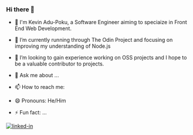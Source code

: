 ### Hi there 👋

- 🔭 I'm Kevin Adu-Poku, a Software Engineer aiming to speciaize in Front End Web Development.

- 🌱 I’m currently running through The Odin Project and focusing on improving my understanding of Node.js

- 👯 I’m looking to gain experience working on OSS projects and I hope to be a valuable contributor to projects.

- 💬 Ask me about ...
- 📫 How to reach me: 
- 😄 Pronouns: He/Him
- ⚡ Fun fact: ...
<!--
**kaokien/kaokien** is a ✨ _special_ ✨ repository because its `README.md` (this file) appears on your GitHub profile.

Here are some ideas to get you started:

- 🔭 I’m currently working on ...
- 🌱 I’m currently learning ...
- 👯 I’m looking to collaborate on ...
- 🤔 I’m looking for help with ...
- 💬 Ask me about ...
- 📫 How to reach me: ...
- 😄 Pronouns: ...
- ⚡ Fun fact: ...
-->
<a href="https://www.linkedin.com/in/kevinadupoku/" rel="nofollow"><img src="https://camo.githubusercontent.com/c1b58e41b98a889bca12be9902dbfc0ec506e161ae26b8e0460a7b64e661b816/68747470733a2f2f696d672e736869656c64732e696f2f62616467652f4c696e6b65645f496e2d3030373742353f7374796c653d666f722d7468652d6261646765266c6f676f3d4c696e6b6564496e266c6f676f436f6c6f723d7768697465" alt="linked-in" data-canonical-src="https://img.shields.io/badge/Linked_In-0077B5?style=for-the-badge&amp;logo=LinkedIn&amp;logoColor=white" style="max-width: 100%;"></a>
